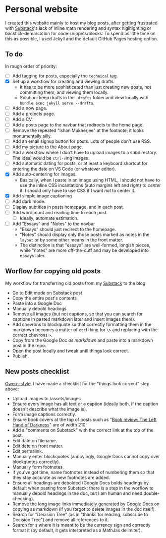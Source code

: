 # Personal website

I created this website mainly to host my blog posts, after getting frustrated with [Substack](https://decisiontree.substack.com/)'s lack of inline math rendering and syntax higlhighting or backtick-demarcation for code snippets/blocks. To spend as little time on this as possible, I used Jekyll and the default GitHub Pages hosting option. 

## To do

In rough order of priority:

- [ ] Add tagging for posts, especially the `technical` tag.
- [X] Set up a workflow for creating and viewing drafts.
  - It has to be more sophisticated than just creating new posts, not committing them, and viewing them locally.
  - Solution: keep drafts in the `_drafts` folder and view locally with `bundle exec jekyll serve --drafts`.
- [ ] Add a now page.
- [ ] Add a projects page.
- [ ] Add a CV.
- [ ] Add a posts page to the navbar that redirects to the home page.
- [ ] Remove the repeated "Ishan Mukherjee" at the footnote; it looks monumentally silly.
- [ ] Add an email signup button for posts. Lots of people don't use RSS.
- [ ] Add my picture to the About page.
- [ ] Add a workflow where I don't have to upload images to a subdirectory. The ideal would be `ctrl-v`ing images. 
- [ ] Add automatic dating for posts, or at least a keyboard shortcut for entering the date on VS Code (or whatever editor).
- [X] Add auto-centering for images.
  - Basically, when I paste in an image using HTML, I should not have to use the inline CSS incantations (auto margins left and right) to _center_ it. I should only have to use CSS if I want _not_ to center it.
- [X] Add simple image captioning
- [ ] Add dark mode.
- [ ] Display subtitles in posts homepage, and in each post.
- [ ] Add wordcount and reading time to each post.
  - [ ] Ideally, automate estimation.
- [ ] Add "Essays" and "Notes" to the navbar
    - "Essays" should just redirect to the homepage.
    - "Notes" should display only those posts marked as notes in the `layout` or by some other means in the front matter.
    - The distinction is that "essays" are well-formed, longish pieces, while "notes" are more off-the-cuff and may be developed into essays later.
    
## Worflow for copying old posts

My workflow for transferring old posts from my [Substack](https://decisiontree.substack.com/) to the blog:

- Go to Edit mode on Substack post 
- Copy the entire post's contents 
- Paste into a Google Doc 
- Manually debold headings
- Remove all images (but not captions, so that you can search for captions in pasted markdown later and insert images there).
- Add chevrons to blockquote so that correctly formatting them in the markdown becomes a matter of `ctrl+h`ing for `\>` and replacing with the correct chevrons `>`.
- Copy from the Google Doc _as markdown_ and paste into a markdown post in the repo.
- Open the post locally and tweak until things look correct.
- Publish.

## New posts checklist

[Gwern-style](https://gwern.net/about#writing-checklist), I have made a checklist for the "things look correct" step above:

- Upload images to /assets/images
- Ensure every image has alt text or a caption (ideally both, if the caption doesn't describe what the image is).
- Form image captions correctly.
- Ensure book covers at the top of posts such as "[Book review: The Left Hand of Darkness](https://ishanjmukherjee.github.io/left-hand-of-darkness)" are of width 210.
- Add a "comments on Substack" with the correct link at the top of the post.
- Edit date on filename.
- Edit date on front matter.
- Edit permalink.
- Manually enter blockquotes (annoyingly, Google Docs cannot copy over blockquotes correctly).
- Manually form footnotes.
- If you've got time, name footnotes instead of numbering them so that they stay accurate as new footnotes are added.
- Ensure all headings are debolded (Google Docs bolds headings by default when pasting from Substack; there is a step in the worflow to manually debold headings in the doc, but I am human and need double-checking).
- Remove the long image links immediately generated by Google Docs on copying as markdown (if you forgot to delete images in the doc itself).
- Search for "Decision Tree" (as in "thanks for reading, subscribe to Decision Tree") and remove all references to it.
- Search for `$` where it is meant to be the currency sign and correctly format it (by default, it gets interpreted as a MathJax delimiter).